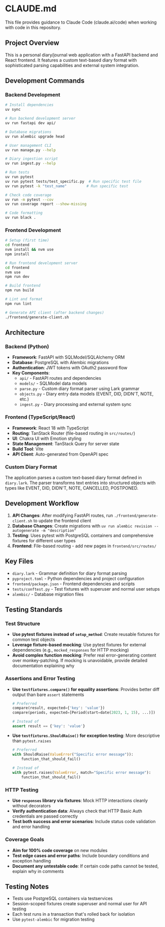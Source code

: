 # CLAUDE.md

This file provides guidance to Claude Code (claude.ai/code) when working with code in this repository.

## Project Overview

This is a personal diary/journal web application with a FastAPI backend and React frontend. It features a custom text-based diary format with sophisticated parsing capabilities and external system integration.

## Development Commands

### Backend Development
```bash
# Install dependencies
uv sync

# Run backend development server
uv run fastapi dev api/

# Database migrations
uv run alembic upgrade head

# User management CLI
uv run manage.py --help

# Diary ingestion script
uv run ingest.py --help

# Run tests
uv run pytest
uv run pytest tests/test_specific.py  # Run specific test file
uv run pytest -k "test_name"         # Run specific test

# Check code coverage
uv run -m pytest --cov
uv run coverage report --show-missing

# Code formatting
uv run black .
```

### Frontend Development
```bash
# Setup (first time)
cd frontend
nvm install && nvm use
npm install

# Run frontend development server
cd frontend
nvm use
npm run dev

# Build frontend
npm run build

# Lint and format
npm run lint

# Generate API client (after backend changes)
./frontend/generate-client.sh
```

## Architecture

### Backend (Python)
- **Framework**: FastAPI with SQLModel/SQLAlchemy ORM
- **Database**: PostgreSQL with Alembic migrations
- **Authentication**: JWT tokens with OAuth2 password flow
- **Key Components**:
  - `api/` - FastAPI routes and dependencies
  - `models/` - SQLModel data models
  - `parse.py` - Custom diary format parser using Lark grammar
  - `objects.py` - Diary entry data models (EVENT, DID, DIDN'T, NOTE, etc.)
  - `ingest.py` - Diary processing and external system sync

### Frontend (TypeScript/React)
- **Framework**: React 18 with TypeScript
- **Routing**: TanStack Router (file-based routing in `src/routes/`)
- **UI**: Chakra UI with Emotion styling
- **State Management**: TanStack Query for server state
- **Build Tool**: Vite
- **API Client**: Auto-generated from OpenAPI spec

### Custom Diary Format
The application parses a custom text-based diary format defined in `diary.lark`. The parser transforms text entries into structured objects with types like EVENT, DID, DIDN'T, NOTE, CANCELLED, POSTPONED.

## Development Workflow

1. **API Changes**: After modifying FastAPI routes, run `./frontend/generate-client.sh` to update the frontend client
2. **Database Changes**: Create migrations with `uv run alembic revision --autogenerate -m "description"`
3. **Testing**: Uses pytest with PostgreSQL containers and comprehensive fixtures for different user types
4. **Frontend**: File-based routing - add new pages in `frontend/src/routes/`

## Key Files
- `diary.lark` - Grammar definition for diary format parsing
- `pyproject.toml` - Python dependencies and project configuration
- `frontend/package.json` - Frontend dependencies and scripts
- `tests/conftest.py` - Test fixtures with superuser and normal user setups
- `alembic/` - Database migration files

## Testing Standards

### Test Structure
- **Use pytest fixtures instead of `setup_method`**: Create reusable fixtures for common test objects
- **Leverage fixture-based mocking**: Use pytest fixtures for external dependencies (e.g., `mocked_responses` for HTTP mocking)
- **Avoid complex function mocking**: Prefer real error-generating content over monkey-patching. If mocking is unavoidable, provide detailed documentation explaining why

### Assertions and Error Testing
- **Use `testfixtures.compare()` for equality assertions**: Provides better diff output than bare `assert` statements
  ```python
  # Preferred
  compare(result, expected={'key': 'value'})
  compare(periods, expected=[Period(start=date(2023, 1, 15), ...)])
  
  # Instead of
  assert result == {'key': 'value'}
  ```

- **Use `testfixtures.ShouldRaise()` for exception testing**: More descriptive than `pytest.raises`
  ```python
  # Preferred  
  with ShouldRaise(ValueError("Specific error message")):
      function_that_should_fail()
      
  # Instead of
  with pytest.raises(ValueError, match="Specific error message"):
      function_that_should_fail()
  ```

### HTTP Testing
- **Use `responses` library via fixtures**: Mock HTTP interactions cleanly without decorators
- **Verify authentication data**: Always check that HTTP Basic Auth credentials are passed correctly
- **Test both success and error scenarios**: Include status code validation and error handling

### Coverage Goals
- **Aim for 100% code coverage** on new modules
- **Test edge cases and error paths**: Include boundary conditions and exception handling
- **Document any untestable code**: If certain code paths cannot be tested, explain why in comments

## Testing Notes
- Tests use PostgreSQL containers via testservices
- Session-scoped fixtures create superuser and normal user for API testing
- Each test runs in a transaction that's rolled back for isolation
- Use `pytest-alembic` for migration testing
